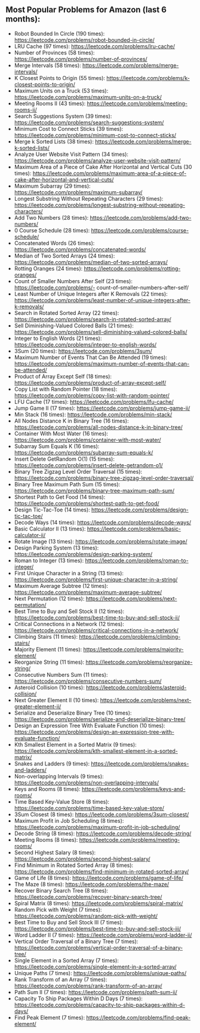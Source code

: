 ## Most Popular Problems for Amazon (last 6 months):
- Robot Bounded In Circle (190 times): https://leetcode.com/problems/robot-bounded-in-circle/
- LRU Cache (97 times): https://leetcode.com/problems/lru-cache/
- Number of Provinces (58 times): https://leetcode.com/problems/number-of-provinces/
- Merge Intervals (58 times): https://leetcode.com/problems/merge-intervals/
- K Closest Points to Origin (55 times): https://leetcode.com/problems/k-closest-points-to-origin/
- Maximum Units on a Truck (53 times): https://leetcode.com/problems/maximum-units-on-a-truck/
- Meeting Rooms II (43 times): https://leetcode.com/problems/meeting-rooms-ii/
- Search Suggestions System (39 times): https://leetcode.com/problems/search-suggestions-system/
- Minimum Cost to Connect Sticks (39 times): https://leetcode.com/problems/minimum-cost-to-connect-sticks/
- Merge k Sorted Lists (38 times): https://leetcode.com/problems/merge-k-sorted-lists/
- Analyze User Website Visit Pattern (34 times): https://leetcode.com/problems/analyze-user-website-visit-pattern/
- Maximum Area of a Piece of Cake After Horizontal and Vertical Cuts (30 times): https://leetcode.com/problems/maximum-area-of-a-piece-of-cake-after-horizontal-and-vertical-cuts/
- Maximum Subarray (29 times): https://leetcode.com/problems/maximum-subarray/
- Longest Substring Without Repeating Characters (29 times): https://leetcode.com/problems/longest-substring-without-repeating-characters/
- Add Two Numbers (28 times): https://leetcode.com/problems/add-two-numbers/
- 0 Course Schedule (28 times): https://leetcode.com/problems/course-schedule/
- Concatenated Words (26 times): https://leetcode.com/problems/concatenated-words/
- Median of Two Sorted Arrays (24 times): https://leetcode.com/problems/median-of-two-sorted-arrays/
- Rotting Oranges (24 times): https://leetcode.com/problems/rotting-oranges/
- Count of Smaller Numbers After Self (23 times): https://leetcode.com/problems/- count-of-smaller-numbers-after-self/
- Least Number of Unique Integers after K Removals (22 times): https://leetcode.com/problems/least-number-of-unique-integers-after-k-removals/
- Search in Rotated Sorted Array (22 times): https://leetcode.com/problems/search-in-rotated-sorted-array/
- Sell Diminishing-Valued Colored Balls (21 times): https://leetcode.com/problems/sell-diminishing-valued-colored-balls/
- Integer to English Words (21 times): https://leetcode.com/problems/integer-to-english-words/
- 3Sum (20 times): https://leetcode.com/problems/3sum/
- Maximum Number of Events That Can Be Attended (19 times): https://leetcode.com/problems/maximum-number-of-events-that-can-be-attended/
- Product of Array Except Self (18 times): https://leetcode.com/problems/product-of-array-except-self/
- Copy List with Random Pointer (18 times): https://leetcode.com/problems/copy-list-with-random-pointer/
- LFU Cache (17 times): https://leetcode.com/problems/lfu-cache/
- Jump Game II (17 times): https://leetcode.com/problems/jump-game-ii/
- Min Stack (16 times): https://leetcode.com/problems/min-stack/
- All Nodes Distance K in Binary Tree (16 times): https://leetcode.com/problems/all-nodes-distance-k-in-binary-tree/
- Container With Most Water (16 times): https://leetcode.com/problems/container-with-most-water/
- Subarray Sum Equals K (16 times): https://leetcode.com/problems/subarray-sum-equals-k/
- Insert Delete GetRandom O(1) (15 times): https://leetcode.com/problems/insert-delete-getrandom-o1/
- Binary Tree Zigzag Level Order Traversal (15 times): https://leetcode.com/problems/binary-tree-zigzag-level-order-traversal/
- Binary Tree Maximum Path Sum (15 times): https://leetcode.com/problems/binary-tree-maximum-path-sum/
- Shortest Path to Get Food (14 times): https://leetcode.com/problems/shortest-path-to-get-food/
- Design Tic-Tac-Toe (14 times): https://leetcode.com/problems/design-tic-tac-toe/
- Decode Ways (14 times): https://leetcode.com/problems/decode-ways/
- Basic Calculator II (13 times): https://leetcode.com/problems/basic-calculator-ii/
- Rotate Image (13 times): https://leetcode.com/problems/rotate-image/
- Design Parking System (13 times): https://leetcode.com/problems/design-parking-system/
- Roman to Integer (13 times): https://leetcode.com/problems/roman-to-integer/
- First Unique Character in a String (13 times): https://leetcode.com/problems/first-unique-character-in-a-string/
- Maximum Average Subtree (12 times): https://leetcode.com/problems/maximum-average-subtree/
- Next Permutation (12 times): https://leetcode.com/problems/next-permutation/
- Best Time to Buy and Sell Stock II (12 times): https://leetcode.com/problems/best-time-to-buy-and-sell-stock-ii/
- Critical Connections in a Network (12 times): https://leetcode.com/problems/critical-connections-in-a-network/
- Climbing Stairs (11 times): https://leetcode.com/problems/climbing-stairs/
- Majority Element (11 times): https://leetcode.com/problems/majority-element/
- Reorganize String (11 times): https://leetcode.com/problems/reorganize-string/
- Consecutive Numbers Sum (11 times): https://leetcode.com/problems/consecutive-numbers-sum/
- Asteroid Collision (10 times): https://leetcode.com/problems/asteroid-collision/
- Next Greater Element II (10 times): https://leetcode.com/problems/next-greater-element-ii/
- Serialize and Deserialize Binary Tree (10 times): https://leetcode.com/problems/serialize-and-deserialize-binary-tree/
- Design an Expression Tree With Evaluate Function (10 times): https://leetcode.com/problems/design-an-expression-tree-with-evaluate-function/
- Kth Smallest Element in a Sorted Matrix (9 times): https://leetcode.com/problems/kth-smallest-element-in-a-sorted-matrix/
- Snakes and Ladders (9 times): https://leetcode.com/problems/snakes-and-ladders/
- Non-overlapping Intervals (9 times): https://leetcode.com/problems/non-overlapping-intervals/
- Keys and Rooms (8 times): https://leetcode.com/problems/keys-and-rooms/
- Time Based Key-Value Store (8 times): https://leetcode.com/problems/time-based-key-value-store/
- 3Sum Closest (8 times): https://leetcode.com/problems/3sum-closest/
- Maximum Profit in Job Scheduling (8 times): https://leetcode.com/problems/maximum-profit-in-job-scheduling/
- Decode String (8 times): https://leetcode.com/problems/decode-string/
- Meeting Rooms (8 times): https://leetcode.com/problems/meeting-rooms/
- Second Highest Salary (8 times): https://leetcode.com/problems/second-highest-salary/
- Find Minimum in Rotated Sorted Array (8 times): https://leetcode.com/problems/find-minimum-in-rotated-sorted-array/
- Game of Life (8 times): https://leetcode.com/problems/game-of-life/
- The Maze (8 times): https://leetcode.com/problems/the-maze/
- Recover Binary Search Tree (8 times): https://leetcode.com/problems/recover-binary-search-tree/
- Spiral Matrix (8 times): https://leetcode.com/problems/spiral-matrix/
- Random Pick with Weight (7 times): https://leetcode.com/problems/random-pick-with-weight/
- Best Time to Buy and Sell Stock III (7 times): https://leetcode.com/problems/best-time-to-buy-and-sell-stock-iii/
- Word Ladder II (7 times): https://leetcode.com/problems/word-ladder-ii/
- Vertical Order Traversal of a Binary Tree (7 times): https://leetcode.com/problems/vertical-order-traversal-of-a-binary-tree/
- Single Element in a Sorted Array (7 times): https://leetcode.com/problems/single-element-in-a-sorted-array/
- Unique Paths (7 times): https://leetcode.com/problems/unique-paths/
- Rank Transform of an Array (7 times): https://leetcode.com/problems/rank-transform-of-an-array/
- Path Sum II (7 times): https://leetcode.com/problems/path-sum-ii/
- Capacity To Ship Packages Within D Days (7 times): https://leetcode.com/problems/capacity-to-ship-packages-within-d-days/
- Find Peak Element (7 times): https://leetcode.com/problems/find-peak-element/